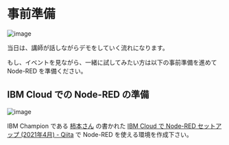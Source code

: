 # 事前準備

![image](https://i.gyazo.com/d5605ce2dd50c906a4bc02f83a9e64ab.png)

当日は、講師が話しながらデモをしていく流れになります。

もし、イベントを見ながら、一緒に試してみたい方は以下の事前準備を進めて Node-RED を準備ください。

## IBM Cloud での Node-RED の準備

![image](https://i.gyazo.com/4952e648ed52462f44f4577c555528a5.png)

IBM Champion である [柿本さん](https://twitter.com/Kakimoty_Field) の書かれた [IBM Cloud で Node\-RED セットアップ \(2021年4月\) \- Qiita](https://qiita.com/Kakimoty_Field/items/ed30531445cafcb30a63) で Node-RED を使える環境を作成下さい。



